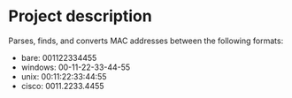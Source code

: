 # Project description

Parses, finds, and converts MAC addresses between the following formats:

- bare: 001122334455
- windows: 00-11-22-33-44-55
- unix: 00:11:22:33:44:55
- cisco: 0011.2233.4455
